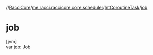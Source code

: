 //[RacciCore](../../../index.md)/[me.racci.raccicore.core.scheduler](../index.md)/[IntCoroutineTask](index.md)/[job](job.md)

# job

[jvm]\
var [job](job.md): Job
